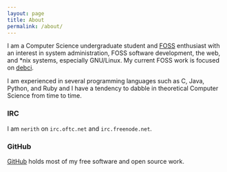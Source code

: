 ```yaml
---
layout: page
title: About
permalink: /about/
---
```


I am a Computer Science undergraduate student and
[FOSS](https://en.wikipedia.org/wiki/Free_and_open-source_software)
enthusiast with an interest in system administration, FOSS software development,
the web, and *nix systems, especially GNU/Linux. My current FOSS work is focused
on [debci](http://ci.debian.net).

I am experienced in several programming languages such as C, Java, Python, and Ruby and I have a tendency to dabble in theoretical Computer Science
from time to time.

### IRC

I am `nerith` on `irc.oftc.net` and `irc.freenode.net`.

### GitHub
[GitHub](https://github.com/nerith/) holds most of my free software and open
source work.
